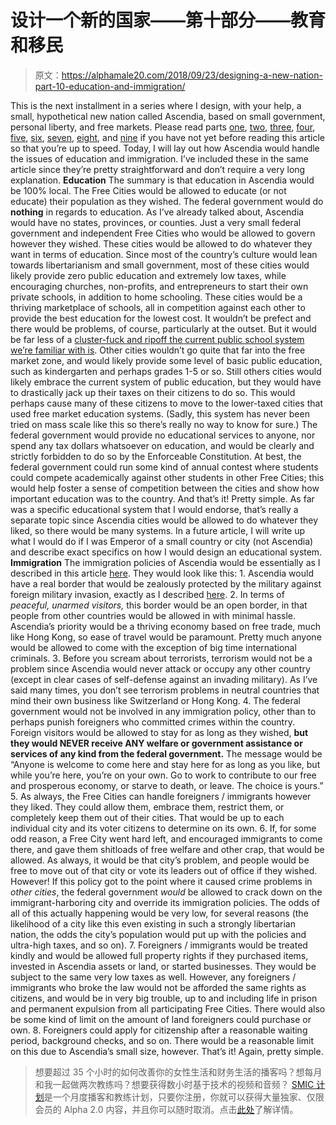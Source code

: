 # 设计一个新的国家——第十部分——教育和移民

> 原文：<https://alphamale20.com/2018/09/23/designing-a-new-nation-part-10-education-and-immigration/>

This is the next installment in a series where I design, with your help, a small, hypothetical new nation called Ascendia, based on small government, personal liberty, and free markets. Please read parts [one](https://calebjonesblog.com/designing-new-nation-part-1/), [two](https://calebjonesblog.com/designing-new-nation-part-2-government/), [three](https://calebjonesblog.com/designing-a-new-nation-part-3-taxes/), [four](https://calebjonesblog.com/designing-new-nation-part-4-foreign-policy/), [five](https://calebjonesblog.com/designing-a-new-nation-part-5-the-military/), [six](https://calebjonesblog.com/designing-a-new-nation-part-6-monetary-policy/), [seven](https://calebjonesblog.com/designing-a-new-nation-part-6-legal-system/), [eight](https://calebjonesblog.com/designing-a-new-nation-part-8-welfare-and-health-care/), and [nine](https://calebjonesblog.com/designing-a-new-nation-part-9-regulation/) if you have not yet before reading this article so that you’re up to speed.
Today, I will lay out how Ascendia would handle the issues of education and immigration. I’ve included these in the same article since they’re pretty straightforward and don’t require a very long explanation.
**Education**
The summary is that education in Ascendia would be 100% local. The Free Cities would be allowed to educate (or not educate) their population as they wished. The federal government would do **nothing** in regards to education.
As I’ve already talked about, Ascendia would have no states, provinces, or counties. Just a very small federal government and independent Free Cities who would be allowed to govern however they wished. These cities would be allowed to do whatever they want in terms of education.
Since most of the country’s culture would lean towards libertarianism and small government, most of these cities would likely provide zero public education and extremely low taxes, while encouraging churches, non-profits, and entrepreneurs to start their own private schools, in addition to home schooling. These cities would be a thriving marketplace of schools, all in competition against each other to provide the best education for the lowest cost. It wouldn’t be prefect and there would be problems, of course, particularly at the outset. But it would be far less of a [cluster-fuck and ripoff the current public school system we’re familiar with is](https://calebjonesblog.com/female-teachers-give-male-students-lower-grades-education-sucks/).
Other cities wouldn’t go quite that far into the free market zone, and would likely provide some level of basic public education, such as kindergarten and perhaps grades 1-5 or so.
Still others cities would likely embrace the current system of public education, but they would have to drastically jack up their taxes on their citizens to do so. This would perhaps cause many of these citizens to move to the lower-taxed cities that used free market education systems. (Sadly, this system has never been tried on mass scale like this so there’s really no way to know for sure.)
The federal government would provide no educational services to anyone, nor spend any tax dollars whatsoever on education, and would be clearly and strictly forbidden to do so by the Enforceable Constitution. At best, the federal government could run some kind of annual contest where students could compete academically against other students in other Free Cities; this would help foster a sense of competition between the cities and show how important education was to the country.
And that’s it! Pretty simple. As far was a specific educational system that I would endorse, that’s really a separate topic since Ascendia cities would be allowed to do whatever they liked, so there would be many systems. In a future article, I will write up what I would do if I was Emperor of a small country or city (not Ascendia) and describe exact specifics on how I would design an educational system.
**Immigration**
The immigration policies of Ascendia would be essentially as I described in this article [here](https://calebjonesblog.com/immigration/). They would look like this:
1\. Ascendia would have a real border that would be zealously protected by the military against foreign military invasion, exactly as I described [here](https://calebjonesblog.com/designing-a-new-nation-part-5-the-military/).
2\. In terms of *peaceful, unarmed visitors,* this border would be an open border, in that people from other countries would be allowed in with minimal hassle. Ascendia’s priority would be a thriving economy based on free trade, much like Hong Kong, so ease of travel would be paramount. Pretty much anyone would be allowed to come with the exception of big time international criminals.
3\. Before you scream about terrorists, terrorism would not be a problem since Ascendia would never attack or occupy any other country (except in clear cases of self-defense against an invading military). As I’ve said many times, you don’t see terrorism problems in neutral countries that mind their own business like Switzerland or Hong Kong.
4\. The federal government would not be involved in any immigration policy, other than to perhaps punish foreigners who committed crimes within the country. Foreign visitors would be allowed to stay for as long as they wished, **but they would NEVER receive ANY welfare or government assistance or services of any kind from the federal government.** The message would be “Anyone is welcome to come here and stay here for as long as you like, but while you’re here, you’re on your own. Go to work to contribute to our free and prosperous economy, or starve to death, or leave. The choice is yours.”
5\. As always, the Free Cities can handle foreigners / immigrants however they liked. They could allow them, embrace them, restrict them, or completely keep them out of their cities. That would be up to each individual city and its voter citizens to determine on its own.
6\. If, for some odd reason, a Free City went hard left, and encouraged immigrants to come there, and gave them shitloads of free welfare and other crap, that would be allowed. As always, it would be that city’s problem, and people would be free to move out of that city or vote its leaders out of office if they wished. However! If this policy got to the point where it caused crime problems in *other cities*, the federal government *would* be allowed to crack down on the immigrant-harboring city and override its immigration policies. The odds of all of this actually happening would be very low, for several reasons (the likelihood of a city like this even existing in such a strongly libertarian nation, the odds the city’s population would put up with the policies and ultra-high taxes, and so on).
7\. Foreigners / immigrants would be treated kindly and would be allowed full property rights if they purchased items, invested in Ascendia assets or land, or started businesses. They would be subject to the same very low taxes as well. However, any foreigners / immigrants who broke the law would not be afforded the same rights as citizens, and would be in very big trouble, up to and including life in prison and permanent expulsion from all participating Free Cities. There would also be some kind of limit on the amount of land foreigners could purchase or own.
8\. Foreigners could apply for citizenship after a reasonable waiting period, background checks, and so on. There would be a reasonable limit on this due to Ascendia’s small size, however.
That’s it! Again, pretty simple.

> 想要超过 35 个小时的如何改善你的女性生活和财务生活的播客吗？想每月和我一起做两次教练吗？想要获得数小时基于技术的视频和音频？ [SMIC 计划](https://alphamale20.kartra.com/page/vIL17)是一个月度播客和教练计划，只要你注册，你就可以获得大量独家、仅限会员的 Alpha 2.0 内容，并且你可以随时取消。点击[此处](https://alphamale20.kartra.com/page/vIL17)了解详情。